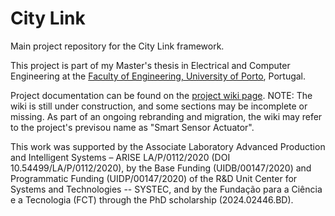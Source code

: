 # City Link

Main project repository for the City Link framework.

This project is part of my Master's thesis in Electrical and Computer Engineering at the [Faculty of Engineering, University of Porto](https://www.up.pt/feup/en/), Portugal.

Project documentation can be found on the [project wiki page](https://github.com/les2feup/CityLink/wiki).
NOTE: The wiki is still under construction, and some sections may be incomplete or missing. As part of an ongoing rebranding and migration, the wiki may refer to the project's previsou name as "Smart Sensor Actuator".

This work was supported by the Associate Laboratory Advanced Production and Intelligent Systems – ARISE LA/P/0112/2020 (DOI 10.54499/LA/P/0112/2020), by the Base Funding (UIDB/00147/2020) and Programmatic Funding (UIDP/00147/2020) of the R\&D Unit Center for Systems and Technologies -- SYSTEC, and by the Fundação para a Ciência e a Tecnologia (FCT) through the PhD scholarship (2024.02446.BD).
